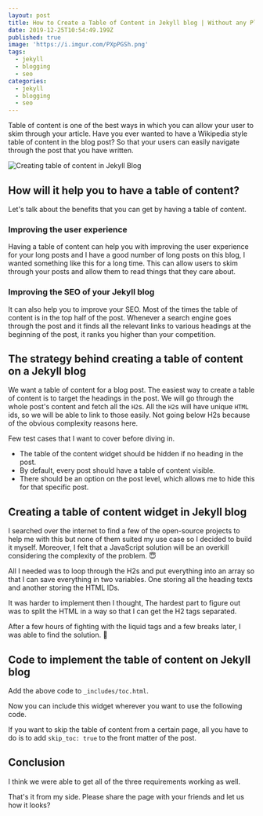 ```yaml
---
layout: post
title: How to Create a Table of Content in Jekyll blog | Without any Plugin
date: 2019-12-25T10:54:49.199Z
published: true
image: 'https://i.imgur.com/PXpPGSh.png'
tags:
  - jekyll
  - blogging
  - seo
categories:
  - jekyll
  - blogging
  - seo
---
```

Table of content is one of the best ways in which you can allow your user to skim through your article. Have you ever wanted to have a Wikipedia style table of content in the blog post? So that your users can easily navigate through the post that you have written.

![Creating table of content in Jekyll Blog](https://i.imgur.com/PXpPGSh.png "Creating table of content in Jekyll Blog")

## How will it help you to have a table of content?

Let's talk about the benefits that you can get by having a table of content.

### Improving the user experience

Having a table of content can help you with improving the user experience for your long posts and I have a good number of long posts on this blog, I wanted something like this for a long time. This can allow users to skim through your posts and allow them to read things that they care about.

### Improving the SEO of your Jekyll blog

It can also help you to improve your SEO. Most of the times the table of content is in the top half of the post. Whenever a search engine goes through the post and it finds all the relevant links to various headings at the beginning of the post, it ranks you higher than your competition.

## The strategy behind creating a table of content on a Jekyll blog

We want a table of content for a blog post. The easiest way to create a table of content is to target the headings in the post. We will go through the whole post's content and fetch all the `H2`s. All the `H2`s will have unique `HTML` ids, so we will be able to link to those easily. Not going below H2s because of the obvious complexity reasons here.

Few test cases that I want to cover before diving in.

* The table of the content widget should be hidden if no heading in the post.
* By default, every post should have a table of content visible.
* There should be an option on the post level, which allows me to hide this for that specific post.

## Creating a table of content widget in Jekyll blog

I searched over the internet to find a few of the open-source projects to help me with this but none of them suited my use case so I decided to build it myself. Moreover, I felt that a JavaScript solution will be an overkill considering the complexity of the problem. 😇

All I needed was to loop through the H2s and put everything into an array so that I can save everything in two variables. One storing all the heading texts and another storing the HTML IDs.

It was harder to implement then I thought, The hardest part to figure out was to split the HTML in a way so that I can get the H2 tags separated.

After a few hours of fighting with the liquid tags and a few breaks later, I was able to find the solution. 🎉

## Code to implement the table of content on Jekyll blog

<script src="https://gist.github.com/singh1114/ce371573bbc0ce0703ea3b9c63ea21d1.js"></script>

Add the above code to `_includes/toc.html`.

Now you can include this widget wherever you want to use the following code.

<script src="https://gist.github.com/singh1114/d3eca15e881310d46e2ea49857576914.js"></script>

If you want to skip the table of content from a certain page, all you have to do is to add `skip_toc: true` to the front matter of the post.

## Conclusion

I think we were able to get all of the three requirements working as well.

That's it from my side. Please share the page with your friends and let us how it looks?

